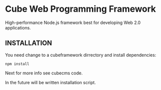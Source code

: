 Cube Web Programming Framework
=============

High-performance Node.js framework best for developing Web 2.0 applications.


INSTALLATION
------------
You need change to a cubeframework dirrectory and install dependencies:
```
npm install
```
Next for more info see cubecms code.

In the future will be written installation script.
